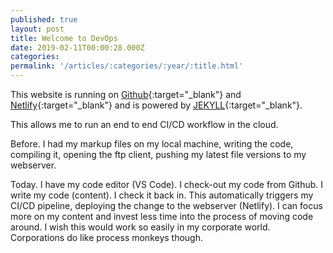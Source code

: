 ```yaml
---
published: true
layout: post
title: Welcome to DevOps
date: 2019-02-11T00:00:28.000Z
categories: 
permalink: '/articles/:categories/:year/:title.html'
---
```

This website is running on [Github](https://github.com/){:target="_blank"} and [Netlify](https://netlify.com/){:target="_blank"} and is powered by [JEKYLL](https://jekyllrb.com){:target="_blank"}.
<!--End of Excerpt--> 

This allows me to run an end to end CI/CD workflow in the cloud. 

Before. I had my markup files on my local machine, writing the code, compiling it, opening the ftp client, pushing my latest file versions to my webserver. 

Today. I have my code editor (VS Code). I check-out my code from Github. I write my code (content). I check it back in. This automatically triggers my CI/CD pipeline, deploying the change to the webserver (Netlify). 
I can focus more on my content and invest less time into the process of moving code around. I wish this would work so easily in my corporate world. Corporations do like process monkeys though. 

